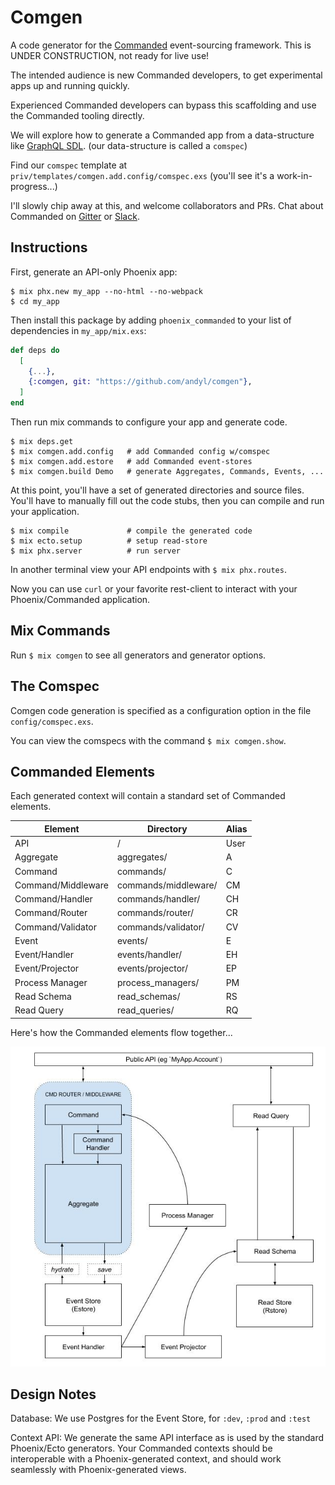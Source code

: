 # Comgen

A code generator for the [Commanded][com] event-sourcing framework.  This is
UNDER CONSTRUCTION, not ready for live use!

The intended audience is new Commanded developers, to get experimental apps up
and running quickly.  

Experienced Commanded developers can bypass this scaffolding and use the
Commanded tooling directly.

We will explore how to generate a Commanded app from a data-structure like
[GraphQL SDL][sdl]. (our data-structure is called a `comspec`)  

Find our `comspec` template at `priv/templates/comgen.add.config/comspec.exs`
(you'll see it's a work-in-progress...)

I'll slowly chip away at this, and welcome collaborators and PRs.  Chat about
Commanded on [Gitter][gtr] or [Slack][slk].

[com]: https://github.com/commanded/commanded
[sdl]: https://graphql.org/learn/schema
[gtr]: https://gitter.im/commanded/Lobby
[slk]: https://elixir-lang.slack.com

## Instructions

First, generate an API-only Phoenix app:

```
$ mix phx.new my_app --no-html --no-webpack
$ cd my_app
```

Then install this package by adding `phoenix_commanded` to your list of
dependencies in `my_app/mix.exs`:

```elixir
def deps do
  [
    {...},
    {:comgen, git: "https://github.com/andyl/comgen"},
  ]
end
```

Then run mix commands to configure your app and generate code.

```
$ mix deps.get
$ mix comgen.add.config   # add Commanded config w/comspec
$ mix comgen.add.estore   # add Commanded event-stores
$ mix comgen.build Demo   # generate Aggregates, Commands, Events, ...
```

At this point, you'll have a set of generated directories and source files.
You'll have to manually fill out the code stubs, then you can compile and run
your application.

```
$ mix compile             # compile the generated code
$ mix ecto.setup          # setup read-store
$ mix phx.server          # run server
```

In another terminal view your API endpoints with `$ mix phx.routes`.

Now you can use `curl` or your favorite rest-client to interact with your
Phoenix/Commanded application.

## Mix Commands

Run `$ mix comgen` to see all generators and generator options.

## The Comspec

Comgen code generation is specified as a configuration option in the file
`config/comspec.exs`. 

You can view the comspecs with the command `$ mix comgen.show`.

## Commanded Elements

Each generated context will contain a standard set of Commanded elements.

| Element            | Directory            | Alias |
|--------------------|----------------------|-------|
| API                | /                    | User  |
| Aggregate          | aggregates/          | A     |
| Command            | commands/            | C     |
| Command/Middleware | commands/middleware/ | CM    |
| Command/Handler    | commands/handler/    | CH    |
| Command/Router     | commands/router/     | CR    |
| Command/Validator  | commands/validator/  | CV    |
| Event              | events/              | E     |
| Event/Handler      | events/handler/      | EH    |
| Event/Projector    | events/projector/    | EP    |
| Process Manager    | process_managers/    | PM    |
| Read Schema        | read_schemas/        | RS    |
| Read Query         | read_queries/        | RQ    |

Here's how the Commanded elements flow together...

![CommandedElements](assets/CommandedElements.jpg)

## Design Notes

Database: We use Postgres for the Event Store, for `:dev`, `:prod` and `:test`

Context API: We generate the same API interface as is used by the standard
Phoenix/Ecto generators.  Your Commanded contexts should be interoperable with
a Phoenix-generated context, and should work seamlessly with Phoenix-generated
views.


